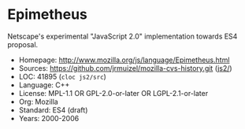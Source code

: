 # Epimetheus

Netscape's experimental "JavaScript 2.0" implementation towards ES4 proposal.

* Homepage:   http://www.mozilla.org/js/language/Epimetheus.html
* Sources:    https://github.com/jrmuizel/mozilla-cvs-history.git ([js2/](https://github.com/jrmuizel/mozilla-cvs-history/tree/master/js2/))
* LOC:        41895 (`cloc js2/src`)
* Language:   C++
* License:    MPL-1.1 OR GPL-2.0-or-later OR LGPL-2.1-or-later
* Org:        Mozilla
* Standard:   ES4 (draft)
* Years:      2000-2006
